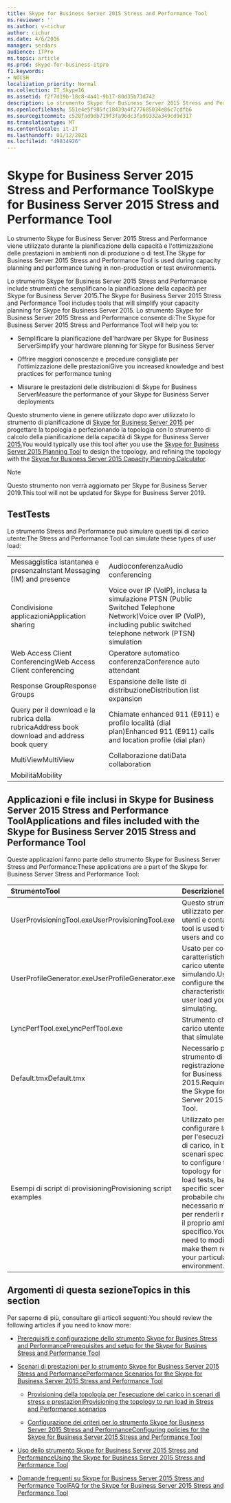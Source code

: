 ```yaml
---
title: Skype for Business Server 2015 Stress and Performance Tool
ms.reviewer: ''
ms.author: v-cichur
author: cichur
ms.date: 4/6/2016
manager: serdars
audience: ITPro
ms.topic: article
ms.prod: skype-for-business-itpro
f1.keywords:
- NOCSH
localization_priority: Normal
ms.collection: IT_Skype16
ms.assetid: f2f7d19b-18c8-4a41-9b17-80d35b73d742
description: Lo strumento Skype for Business Server 2015 Stress and Performance viene utilizzato durante la pianificazione della capacità e l'ottimizzazione delle prestazioni in ambienti non di produzione o di test.
ms.openlocfilehash: 551e4e5f985fc18439a4f277685034e86c7cdfb6
ms.sourcegitcommit: c528fad9db719f3fa96dc3fa99332a349cd9d317
ms.translationtype: MT
ms.contentlocale: it-IT
ms.lasthandoff: 01/12/2021
ms.locfileid: "49814926"
---
```

# <a name="skype-for-business-server-2015-stress-and-performance-tool"></a><span data-ttu-id="7949c-103">Skype for Business Server 2015 Stress and Performance Tool</span><span class="sxs-lookup"><span data-stu-id="7949c-103">Skype for Business Server 2015 Stress and Performance Tool</span></span>
 
<span data-ttu-id="7949c-104">Lo strumento Skype for Business Server 2015 Stress and Performance viene utilizzato durante la pianificazione della capacità e l'ottimizzazione delle prestazioni in ambienti non di produzione o di test.</span><span class="sxs-lookup"><span data-stu-id="7949c-104">The Skype for Business Server 2015 Stress and Performance Tool is used during capacity planning and performance tuning in non-production or test environments.</span></span>
  
<span data-ttu-id="7949c-105">Lo strumento Skype for Business Server 2015 Stress and Performance include strumenti che semplificano la pianificazione della capacità per Skype for Business Server 2015.</span><span class="sxs-lookup"><span data-stu-id="7949c-105">The Skype for Business Server 2015 Stress and Performance Tool includes tools that will simplify your capacity planning for Skype for Business Server 2015.</span></span> <span data-ttu-id="7949c-106">Lo strumento Skype for Business Server 2015 Stress and Performance consente di:</span><span class="sxs-lookup"><span data-stu-id="7949c-106">The Skype for Business Server 2015 Stress and Performance Tool will help you to:</span></span>
  
- <span data-ttu-id="7949c-107">Semplificare la pianificazione dell'hardware per Skype for Business Server</span><span class="sxs-lookup"><span data-stu-id="7949c-107">Simplify your hardware planning for Skype for Business Server</span></span>
    
- <span data-ttu-id="7949c-108">Offrire maggiori conoscenze e procedure consigliate per l'ottimizzazione delle prestazioni</span><span class="sxs-lookup"><span data-stu-id="7949c-108">Give you increased knowledge and best practices for performance tuning</span></span>
    
- <span data-ttu-id="7949c-109">Misurare le prestazioni delle distribuzioni di Skype for Business Server</span><span class="sxs-lookup"><span data-stu-id="7949c-109">Measure the performance of your Skype for Business Server deployments</span></span>
    
<span data-ttu-id="7949c-110">Questo strumento viene in genere utilizzato dopo aver utilizzato lo strumento di pianificazione di [Skype for Business Server 2015](../../management-tools/planning-tool/planning-tool.md) per progettare la topologia e perfezionando la topologia con lo strumento di calcolo della pianificazione della capacità di Skype for Business Server [2015.](../../management-tools/capacity-planning-calculator.md)</span><span class="sxs-lookup"><span data-stu-id="7949c-110">You would typically use this tool after you use the [Skype for Business Server 2015 Planning Tool](../../management-tools/planning-tool/planning-tool.md) to design the topology, and refining the topology with the [Skype for Business Server 2015 Capacity Planning Calculator](../../management-tools/capacity-planning-calculator.md).</span></span> 

> [!NOTE]
> <span data-ttu-id="7949c-111">Questo strumento non verrà aggiornato per Skype for Business Server 2019.</span><span class="sxs-lookup"><span data-stu-id="7949c-111">This tool will not be updated for Skype for Business Server 2019.</span></span>
  
## <a name="tests"></a><span data-ttu-id="7949c-112">Test</span><span class="sxs-lookup"><span data-stu-id="7949c-112">Tests</span></span>

<span data-ttu-id="7949c-113">Lo strumento Stress and Performance può simulare questi tipi di carico utente:</span><span class="sxs-lookup"><span data-stu-id="7949c-113">The Stress and Performance Tool can simulate these types of user load:</span></span>
  
|||
|:-----|:-----|
|<span data-ttu-id="7949c-114">Messaggistica istantanea e presenza</span><span class="sxs-lookup"><span data-stu-id="7949c-114">Instant Messaging (IM) and presence</span></span>  <br/> |<span data-ttu-id="7949c-115">Audioconferenza</span><span class="sxs-lookup"><span data-stu-id="7949c-115">Audio conferencing</span></span>  <br/> |
|<span data-ttu-id="7949c-116">Condivisione applicazioni</span><span class="sxs-lookup"><span data-stu-id="7949c-116">Application sharing</span></span>  <br/> |<span data-ttu-id="7949c-117">Voice over IP (VoIP), inclusa la simulazione PTSN (Public Switched Telephone Network)</span><span class="sxs-lookup"><span data-stu-id="7949c-117">Voice over IP (VoIP), including public switched telephone network (PTSN) simulation</span></span>  <br/> |
|<span data-ttu-id="7949c-118">Web Access Client Conferencing</span><span class="sxs-lookup"><span data-stu-id="7949c-118">Web Access Client conferencing</span></span>  <br/> |<span data-ttu-id="7949c-119">Operatore automatico conferenza</span><span class="sxs-lookup"><span data-stu-id="7949c-119">Conference auto attendant</span></span>  <br/> |
|<span data-ttu-id="7949c-120">Response Group</span><span class="sxs-lookup"><span data-stu-id="7949c-120">Response Groups</span></span>  <br/> |<span data-ttu-id="7949c-121">Espansione delle liste di distribuzione</span><span class="sxs-lookup"><span data-stu-id="7949c-121">Distribution list expansion</span></span>  <br/> |
|<span data-ttu-id="7949c-122">Query per il download e la rubrica della rubrica</span><span class="sxs-lookup"><span data-stu-id="7949c-122">Address book download and address book query</span></span>  <br/> |<span data-ttu-id="7949c-123">Chiamate enhanced 911 (E911) e profilo località (dial plan)</span><span class="sxs-lookup"><span data-stu-id="7949c-123">Enhanced 911 (E911) calls and location profile (dial plan)</span></span>  <br/> |
|<span data-ttu-id="7949c-124">MultiView</span><span class="sxs-lookup"><span data-stu-id="7949c-124">MultiView</span></span>  <br/> |<span data-ttu-id="7949c-125">Collaborazione dati</span><span class="sxs-lookup"><span data-stu-id="7949c-125">Data collaboration</span></span>  <br/> |
|<span data-ttu-id="7949c-126">Mobilità</span><span class="sxs-lookup"><span data-stu-id="7949c-126">Mobility</span></span>  <br/> ||
   
## <a name="applications-and-files-included-with-the-skype-for-business-server-2015-stress-and-performance-tool"></a><span data-ttu-id="7949c-127">Applicazioni e file inclusi in Skype for Business Server 2015 Stress and Performance Tool</span><span class="sxs-lookup"><span data-stu-id="7949c-127">Applications and files included with the Skype for Business Server 2015 Stress and Performance Tool</span></span>

<span data-ttu-id="7949c-128">Queste applicazioni fanno parte dello strumento Skype for Business Server Stress and Performance:</span><span class="sxs-lookup"><span data-stu-id="7949c-128">These applications are a part of the Skype for Business Server Stress and Performance Tool:</span></span>
  
|<span data-ttu-id="7949c-129">**Strumento**</span><span class="sxs-lookup"><span data-stu-id="7949c-129">**Tool**</span></span>|<span data-ttu-id="7949c-130">**Descrizione**</span><span class="sxs-lookup"><span data-stu-id="7949c-130">**Description**</span></span>|
|:-----|:-----|
|<span data-ttu-id="7949c-131">UserProvisioningTool.exe</span><span class="sxs-lookup"><span data-stu-id="7949c-131">UserProvisioningTool.exe</span></span>  <br/> |<span data-ttu-id="7949c-132">Questo strumento viene utilizzato per creare utenti e contatti.</span><span class="sxs-lookup"><span data-stu-id="7949c-132">This tool is used to create users and contacts.</span></span>  <br/> |
|<span data-ttu-id="7949c-133">UserProfileGenerator.exe</span><span class="sxs-lookup"><span data-stu-id="7949c-133">UserProfileGenerator.exe</span></span>  <br/> |<span data-ttu-id="7949c-134">Usato per configurare le caratteristiche del carico utente che si sta simulando.</span><span class="sxs-lookup"><span data-stu-id="7949c-134">Used to configure the characteristics of the user load you're simulating.</span></span>  <br/> |
|<span data-ttu-id="7949c-135">LyncPerfTool.exe</span><span class="sxs-lookup"><span data-stu-id="7949c-135">LyncPerfTool.exe</span></span>  <br/> |<span data-ttu-id="7949c-136">Strumento che simula il carico utente.</span><span class="sxs-lookup"><span data-stu-id="7949c-136">The tool that simulates user load.</span></span>  <br/> |
|<span data-ttu-id="7949c-137">Default.tmx</span><span class="sxs-lookup"><span data-stu-id="7949c-137">Default.tmx</span></span>  <br/> |<span data-ttu-id="7949c-138">Necessario per usare lo strumento di registrazione di Skype for Business Server 2015.</span><span class="sxs-lookup"><span data-stu-id="7949c-138">Required to use the Skype for Business Server 2015 Logging Tool.</span></span>  <br/> |
|<span data-ttu-id="7949c-139">Esempi di script di provisioning</span><span class="sxs-lookup"><span data-stu-id="7949c-139">Provisioning script examples</span></span>  <br/> |<span data-ttu-id="7949c-140">Utilizzato per configurare la topologia per l'esecuzione di test di carico, in base a scenari specifici.</span><span class="sxs-lookup"><span data-stu-id="7949c-140">Used to configure the topology for running load tests, based on specific scenarios.</span></span> <span data-ttu-id="7949c-141">È probabile che sia necessario modificarli per renderli rilevanti per il proprio ambiente specifico.</span><span class="sxs-lookup"><span data-stu-id="7949c-141">You'll likely need to modify them to make them relevant for your particular environment.</span></span>  <br/> |
   
## <a name="topics-in-this-section"></a><span data-ttu-id="7949c-142">Argomenti di questa sezione</span><span class="sxs-lookup"><span data-stu-id="7949c-142">Topics in this section</span></span>

<span data-ttu-id="7949c-143">Per saperne di più, consultare gli articoli seguenti:</span><span class="sxs-lookup"><span data-stu-id="7949c-143">You should review the following articles if you need to know more:</span></span>
  
- [<span data-ttu-id="7949c-144">Prerequisiti e configurazione dello strumento Skype for Busines Stress and Performance</span><span class="sxs-lookup"><span data-stu-id="7949c-144">Prerequisites and setup for the Skype for Busines Stress and Performance Tool</span></span>](prerequisites-and-setup.md)
    
- [<span data-ttu-id="7949c-145">Scenari di prestazioni per lo strumento Skype for Business Server 2015 Stress and Performance</span><span class="sxs-lookup"><span data-stu-id="7949c-145">Performance Scenarios for the Skype for Business Server 2015 Stress and Performance Tool</span></span>](scenarios.md)
    
  - [<span data-ttu-id="7949c-146">Provisioning della topologia per l'esecuzione del carico in scenari di stress e prestazioni</span><span class="sxs-lookup"><span data-stu-id="7949c-146">Provisioning the topology to run load in Stress and Performance scenarios</span></span>](provisioning-the-topology-to-run-load.md)
    
  - [<span data-ttu-id="7949c-147">Configurazione dei criteri per lo strumento Skype for Business Server 2015 Stress and Performance</span><span class="sxs-lookup"><span data-stu-id="7949c-147">Configuring policies for the Skype for Business Server 2015 Stress and Performance Tool</span></span>](configuring-policies.md)
    
- [<span data-ttu-id="7949c-148">Uso dello strumento Skype for Business Server 2015 Stress and Performance</span><span class="sxs-lookup"><span data-stu-id="7949c-148">Using the Skype for Business Server 2015 Stress and Performance Tool</span></span>](using-the-tool.md)
    
- [<span data-ttu-id="7949c-149">Domande frequenti su Skype for Business Server 2015 Stress and Performance Tool</span><span class="sxs-lookup"><span data-stu-id="7949c-149">FAQ for the Skype for Business Server 2015 Stress and Performance Tool</span></span>](faq.md)
    

